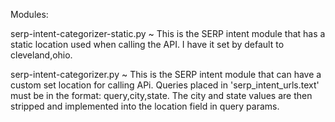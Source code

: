 Modules:

serp-intent-categorizer-static.py ~ This is the SERP intent module that has a static location used when calling the API.
I have it set by default to cleveland,ohio.

serp-intent-categorizer.py ~ This is the SERP intent module that can have a custom set location for calling APi.
Queries placed in 'serp_intent_urls.text' must be in the format: query,city,state. The city and state values are then
stripped and implemented into the location field in query params.